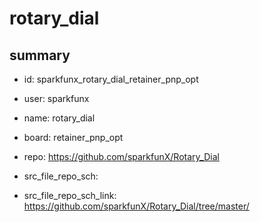 # rotary_dial
 
## summary 
* id: sparkfunx_rotary_dial_retainer_pnp_opt
* user: sparkfunx
* name: rotary_dial
* board: retainer_pnp_opt
* repo: https://github.com/sparkfunX/Rotary_Dial



* src_file_repo_sch: 
* src_file_repo_sch_link: https://github.com/sparkfunX/Rotary_Dial/tree/master/






